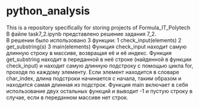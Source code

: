# python_analysis
This is a repository specifically for storing projects of Formula_IT_Polytech	
В файле task7_2.ipynb представлено решение задания 7_2.  
В решении было использовано 3 функции:
1 check_input(elements)
2 get_substring(s)
3 main(elements)
Функция check_input находит самую длинную строку в массиве, возвращая её и её индекс.
Функция get_substring находит в переданной в неё строке (найденной в функции check_input) и находит самую длинную подстроку с помощью цикла for, проходя по каждому элементу. Если элемент находится в словаре char_index, длина подстроки начинается с начала, таким образом и находится самая длинная из подстрок.
Функция main включает в себя использование двух остальных функций и выводит -1 и пустую строку в случае, если в переданном массиве нет строк.

